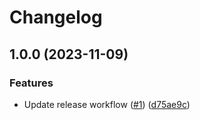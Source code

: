 # Changelog

## 1.0.0 (2023-11-09)


### Features

* Update release workflow  ([#1](https://github.com/jwstric2/workflows/issues/1)) ([d75ae9c](https://github.com/jwstric2/workflows/commit/d75ae9cb26b67141a053510bb886dd364f66ec6e))
